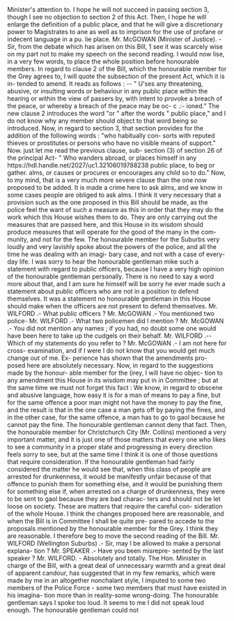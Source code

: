 <!-- PageHeader="Police Offences Bill. [IIOUSĽ.]" --> <!-- PageNumber="1001.]" --> Minister's attention to. I hope he will not succeed in passing section 3, though I see no objection to section 2 of this Act. Then, I hope he will enlarge the definition of a public place, and that he will give a discretionary power to Magistrates to ane as well as to imprison for the use of profane or indecent language in a pu. lie place. Mr. McGOWAN (Minister of Justice). - Sir, from the debate which has arisen on this Bill, 1 see it was scarcely wise on my part not to make my speech on the second reading. I would now lise, in a very few words, to place the whole position before honourable members. In regard to clause 2 of the Bill, which the honourable member for the Grey agrees to, I will quote the subsection of the present Act, which it is in- tended to amend. It reads as follows : -- " U'ses any threatening, abusive, or insulting words or behaviour in any public place within the hearing or within the view of passers by, with intent to provoke a breach of the peace, or whereby a breach of the peace may be oc- c .:- ioned." The new clause 2 introduces the word "or " after the words " public place," and I do not know why any member should object to that word being so introduced. Now, in regard to section 3, that section provides for the addition of the following words : "who habitually con- sorts with reputed thieves or prostitutes or persons who have no visible means of support." Now. just let me read the previous clause, sub- section (3) of section 26 of the principal Act- " Who wanders abroad, or places himself in any https://hdl.handle.net/2027/uc1.32106019788238 public place, to beg or gather. alms, or causes or procures or encourages any child so to do." Now, to my mind, that is a very much more severe clause than the one now proposed to be added. It is made a crime here to ask alms, and we know in some cases people are obliged to ask alms. I think it very necessary that a provision such as the one proposed in this Bill should be made, as the police feel the want of such a measure as this in order that they may do the work which this House wishes them to do. They are only carrying out the measures that are passed here, and this House in its wisdom should produce measures that will operate for the good of the many in the com- munity, and not for the few. The honourable member for the Suburbs very loudly and very lavishly spoke about the powers of the police, and all the time he was dealing with an imagi- bary case, and not with a case of every-day life. I was sorry to hear the honourable gentleman mike such a statement with regard to public officers, because I have a very high opinion of the honourable gentleman personally. There is no need to say a word more about that, and I am sure he himself will be sorry he ever made such a statement about public officers who are not in a position to defend themselves. It was a statement no honourable gentleman in this House should make when the officers are not present to defend themselves. Mr. WILFORD .- What public officers ? Mr. McGOWAN .- You mentioned two police- <!-- PageHeader="Police Offences Bill." --> <!-- PageNumber="275" --> Mr. WILFORD .- What two policemen did I mention ? Mr. McGOWAN .- You did not mention any names ; if you had, no doubt some one would have been here to take up the cudgels on their behalf. Mr. WILFORD .-- Which of my statements do you refer to ? Mr. McGOWAN .- I am not here for cross- examination, and if I were I do not know that you would get much change out of me. Ex- perience has shown that the amendments pro- posed here are absolutely necessary. Now, in regard to the suggestions made by the honour- able member for the (irey, I will have no objec- tion to any amendment this House in its wisdom may put in in Committee ; but at the same time we must not forget this fact : We know, in regard to obscene and abusive language, how easy it is for a man of means to pay a fine, but for the same offence a poor man might not have the money to pay the fine, and the result is that in the one case a man gets off by paying the fines, and in the other case, for the same offence, a man has to go to gaol because he cannot pay the fine. The honourable gentleman cannot deny that fact. Then, the honourable member for Christchurch City (Mr. Collins) mentioned a very important matter, and it is just one of those matters that every one who likes to see a community in a proper state and progressing in every direction feels sorry to see, but at the same time I think it is one of those questions that require consideration. If the honourable gentleman had fairly considered the matter he would see that, when this class of people are arrested for drunkenness, it would be manifestly unfair because of that offence to punish them for something else, and it would be punishing them for something else if, when arrested on a charge of drunkenness, they were to be sent to gaol because they are bad charac- ters and should not be let loose on society. These are matters that require the careful con- sideration of the whole House. I think the changes proposed here are reasonable, and when the Bill is in Committee I shall be quite pre- pared to accede to the proposals mentioned by the honourable member for the Grey. I think they are reasonable. I therefore beg to move the second reading of the Bill. Mr. WILFORD (Wellington Suburbs) .- Sir, may I be allowed to make a personal explana- tion ? Mr. SPEAKER .- Have you been misrepre- sented by the last speaker ? Mr. WILFORD. - Absolutely and totally. The Hon. Minister in charge of the Bill, with a great deal of unnecessary warmth and a great deal of apparent candour, has suggested that in my few remarks, which were made by me in an altogether nonchalant style, I imputed to some two members of the Police Force - some two members that must have existed in his imagina- tion more than in reality-some wrong-doing. The honourable gentleman says I spoke too loud. It seems to me I did not speak loud enough. The honourable gentleman could not 